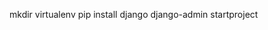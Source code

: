 mkdir
virtualenv
pip install django
django-admin startproject 
<!--stackedit_data:
eyJoaXN0b3J5IjpbLTE0NDYwMDQ2MjJdfQ==
-->